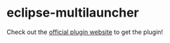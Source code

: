 # eclipse-multilauncher

Check out the [official plugin website](https://corradoparisi.github.io/eclipse-multilauncher-plugin/) to get the plugin!
